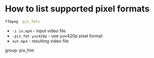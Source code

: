 # How to list supported pixel formats

```bash
ffmpeg -pix_fmts
```

- `-i in.mp4` - input video file
- `-pix_fmt yuv420p` - use yuv420p pixel format
- `out.mp4` - resulting video file

group: pix_fmt


